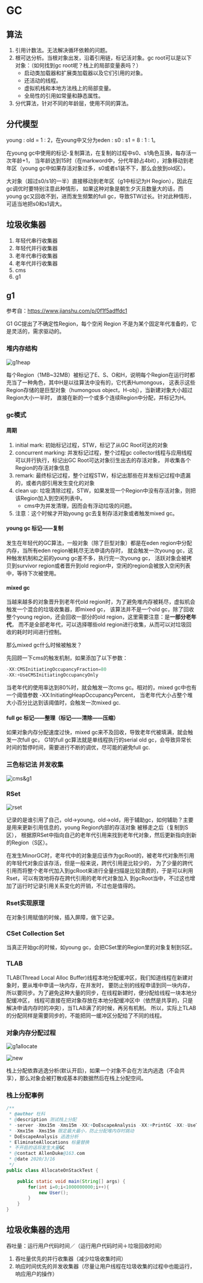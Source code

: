 # GC
## 算法
1. 引用计数法。无法解决循环依赖的问题。
2. 根可达分析。当根对象出发，沿着引用链，标记活对象。gc root可以是以下对象：（如何找到gc root呢？栈上的局部变量表吗？）
   * 启动类加载器和扩展类加载器以及它们引用的对象。
   * 还活动的线程。
   * 虚拟机栈和本地方法栈上的局部变量。
   * 全局性的引用如常量和静态属性。
3. 分代算法，针对不同的年龄层，使用不同的算法。
## 分代模型
young : old = 1 : 2，在young中又分为eden : s0 : s1 = 8 : 1 : 1。

在young gc中使用的标记-复制算法，在复制的过程中s0、s1角色互换，每存活一次年龄+1，
当年龄达到15时（在markword中，分代年龄占4bit），对象移动到老年区（young gc中如果存活对象过多，s0或者s1装不下，那么会放到old区）。

大对象（超过s0/s1的一半）直接移动到老年区（g1中标记为H Region），因此在gc调优时要特别注意此种情形，
如果这种对象是朝生夕灭且数量大的话，而young gc又回收不到，进而发生频繁的full gc，导致STW过长。针对此种情形，可适当地把s0和s1调大。
## 垃圾收集器
1. 年轻代串行收集器
2. 年轻代并行收集器
3. 老年代串行收集器
4. 老年代并行收集器
5. cms
6. g1
## g1
参考自：https://www.jianshu.com/p/0f1f5adffdc1

G1 GC提出了不确定性Region，每个空闲 Region 不是为某个固定年代准备的，它是灵活的，需求驱动的。
### 堆内存结构
![g1heap](../images/g1heap.PNG)

每个Region（1MB~32MB）被标记了E、S、O和H，说明每个Region在运行时都充当了一种角色，其中H是以往算法中没有的，它代表Humongous，
这表示这些Region存储的是巨型对象（humongous object，H-obj），当新建对象大小超过Region大小一半时，
直接在新的一个或多个连续Region中分配，并标记为H。
### gc模式
#### 周期
1. initial mark: 初始标记过程，STW，标记了从GC Root可达的对象
2. concurrent marking: 并发标记过程，整个过程gc collector线程与应用线程可以并行执行，标记出GC Root可达对象衍生出去的存活对象，
并收集各个Region的存活对象信息
3. remark: 最终标记过程，整个过程STW，标记出那些在并发标记过程中遗漏的，或者内部引用发生变化的对象
4. clean up: 垃圾清除过程，STW，如果发现一个Region中没有存活对象，则把该Region加入到空闲列表中。
   * cms中为并发清理，因而会有浮动垃圾的问题。
5. 注意：这个时候才开始young gc去复制存活对象或者触发mixed gc。
#### young gc 标记——复制
发生在年轻代的GC算法，一般对象（除了巨型对象）都是在eden region中分配内存，当所有eden region被耗尽无法申请内存时，
就会触发一次young gc，这种触发机制和之前的young gc差不多，执行完一次young gc，
活跃对象会被拷贝到survivor region或者晋升到old region中，空闲的region会被放入空闲列表中，等待下次被使用。
#### mixed gc
当越来越多的对象晋升到老年代old region时，为了避免堆内存被耗尽，虚拟机会触发一个混合的垃圾收集器，即mixed gc，
该算法并不是一个old gc，除了回收整个young region，还会回收一部分的old region，这里需要注意：是**一部分老年代**，
而不是全部老年代，可以选择哪些old region进行收集，从而可以对垃圾回收的耗时时间进行控制。

那么mixed gc什么时候被触发？

先回顾一下cms的触发机制，如果添加了以下参数：
```java
-XX:CMSInitiatingOccupancyFraction=80 
-XX:+UseCMSInitiatingOccupancyOnly
```
当老年代的使用率达到80%时，就会触发一次cms gc。相对的，mixed gc中也有一个阈值参数 -XX:InitiatingHeapOccupancyPercent，
当老年代大小占整个堆大小百分比达到该阈值时，会触发一次mixed gc.
#### full gc 标记——整理（标记——清除——压缩）
如果对象内存分配速度过快，mixed gc来不及回收，导致老年代被填满，就会触发一次full gc，
G1的full gc算法就是单线程执行的serial old gc，会导致异常长时间的暂停时间，需要进行不断的调优，尽可能的避免full gc.
### 三色标记法 并发收集
![cms&g1](../images/cms&g1.PNG)
### RSet
![rset](../images/rset.PNG)

记录的是谁引用了自己，old->young，old->old，用于辅助gc，如何辅助？主要是用来更新引用信息的，young Region内部的存活对象
被移走之后（复制到S区）， 根据原RSet中指向自己的老年代引用来找到老年代对象，然后更新指向到新的Region（S区）。

在发生MinorGC时，老年代中的对象是应该作为gcRoot的，被老年代对象所引用的年轻代对象应该存活，但是一般来说，跨代引用是比较少的，
为了少量的跨代引用而将整个老年代加入到gcRoot来进行全量扫描是比较浪费的，于是可以利用Rset，可以有效地将存在跨代引用的老年代对象加入
到gcRoot当中，不过这也增加了运行时记录引用关系变化的开销，不过也是值得的。
### Rset实现原理
在对象引用赋值的时候，插入屏障，做下记录。
### CSet Collection Set
当真正开始gc的时候，如young gc，会把CSet里的Region里的对象复制到S区。
### TLAB
TLAB(Thread Local Alloc Buffer)线程本地分配缓冲区，我们知道线程在新建对象时，要从堆中申请一块内存，在并发时，
要防止别的线程申请到同一块内存，所以要同步。为了避免这种大量的同步，在线程新建时，便分配给线程一块本地分配缓冲区，
线程可直接在把对象存放在本地分配缓冲区中（依然是共享的，只是解决申请内存时的冲突），当TLAB满了的时候，再另有机制。
所以，实际上TLAB的分配同样是需要同步的，不能把同一缓冲区分配给了不同的线程。
### 对象内存分配过程
![g1allocate](../images/g1allocate.PNG)

![new](../images/new.PNG)

栈上分配依靠逃逸分析(默认开启)，如果一个对象不会在方法内逃逸（不会共享），那么对象会被打散成基本的数据然后在栈上分配空间。
### 栈上分配事例
```java
/**
 * @author 杜科
 * @description 测试栈上分配
 * -server -Xmx15m -Xms15m -XX:+DoEscapeAnalysis -XX:+PrintGC -XX:-UseTLAB -XX:+EliminateAllocations
 * -Xmx15m -Xms15m 限定最大最小，防止分配堆内存时跳动
 * DoEscapeAnalysis 逃逸分析
 * EliminateAllocations 标量替换
 * 不开启的话将发生大量GC
 * @contact AllenDuke@163.com
 * @date 2020/3/16
 */
public class AllocateOnStackTest {

    public static void main(String[] args) {
        for(int i=0;i<1000000000;i++){
            new User();
        }
    }
}
```
## 垃圾收集器的选用
吞吐量：运行用户代码时间／（运行用户代码时间＋垃圾回收时间）

1. 吞吐量优先的并行收集器（减少垃圾收集时间）
2. 响应时间优先的并发收集器（尽量让用户线程在垃圾收集的过程中也能运行，响应用户的操作）